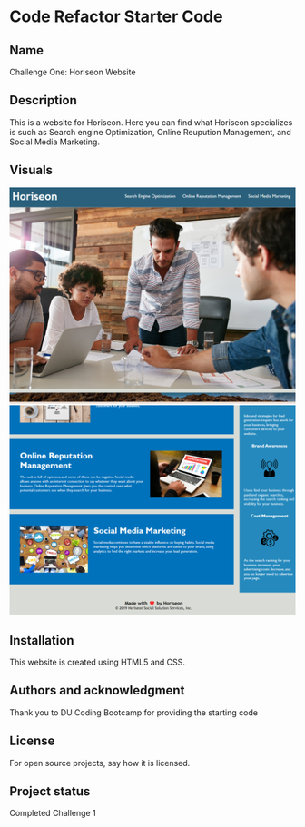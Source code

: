 # Code Refactor Starter Code


## Name
Challenge One: Horiseon Website 

## Description
This is a website for Horiseon. Here you can find what Horiseon specializes is such as Search engine Optimization, Online Reupution Management, and Social Media Marketing.


## Visuals
![Two images of Horiseon Website](/Develop/assets/images/Horiseon1.png)
![Two images of Horiseon Website](/Develop/assets/images/Horiseon2.png)

## Installation
This website is created using HTML5 and CSS.






## Authors and acknowledgment
Thank you to DU Coding Bootcamp for providing the starting code

## License
For open source projects, say how it is licensed.

## Project status
Completed Challenge 1
